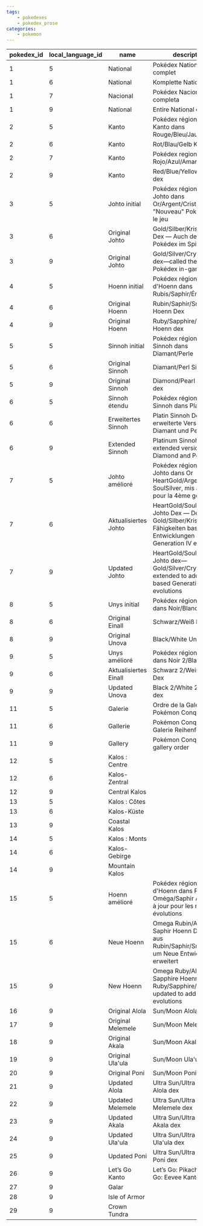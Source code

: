 ```yaml
---
tags:
    - pokedexes
    - pokedex_prose
categories:
    - pokemon
---
```


| pokedex_id | local_language_id |         name          |                                                            description                                                            |
|------------|-------------------|-----------------------|-----------------------------------------------------------------------------------------------------------------------------------|
| 1          | 5                 | National              | Pokédex National complet                                                                                                          |
| 1          | 6                 | National              | Komplette Nationale Dex                                                                                                           |
| 1          | 7                 | Nacional              | Pokédex Nacional completa                                                                                                         |
| 1          | 9                 | National              | Entire National dex                                                                                                               |
| 2          | 5                 | Kanto                 | Pokédex régional de Kanto dans Rouge/Bleu/Jaune                                                                                   |
| 2          | 6                 | Kanto                 | Rot/Blau/Gelb Kanto Dex                                                                                                           |
| 2          | 7                 | Kanto                 | Pokédex regional de Rojo/Azul/Amarillo                                                                                            |
| 2          | 9                 | Kanto                 | Red/Blue/Yellow Kanto dex                                                                                                         |
| 3          | 5                 | Johto initial         | Pokédex régional de Johto dans Or/Argent/Cristal, appellé "Nouveau" Pokédex dans le jeu                                           |
| 3          | 6                 | Original Johto        | Gold/Silber/Kristall Johto Dex — Auch der "Neue" Pokédex im Spiel genannt                                                         |
| 3          | 9                 | Original Johto        | Gold/Silver/Crystal Johto dex—called the "New" Pokédex in-game                                                                    |
| 4          | 5                 | Hoenn initial         | Pokédex régional d'Hoenn dans Rubis/Saphir/Émeraude                                                                               |
| 4          | 6                 | Original Hoenn        | Rubin/Saphir/Smaragd Hoenn Dex                                                                                                    |
| 4          | 9                 | Original Hoenn        | Ruby/Sapphire/Emerald Hoenn dex                                                                                                   |
| 5          | 5                 | Sinnoh initial        | Pokédex régional de Sinnoh dans Diamant/Perle                                                                                     |
| 5          | 6                 | Original Sinnoh       | Diamant/Perl Sinnoh Dex                                                                                                           |
| 5          | 9                 | Original Sinnoh       | Diamond/Pearl Sinnoh dex                                                                                                          |
| 6          | 5                 | Sinnoh étendu         | Pokédex régional de Sinnoh dans Platine                                                                                           |
| 6          | 6                 | Erweitertes Sinnoh    | Platin Sinnoh Dex — eine erweiterte Version von Diamant und Perl                                                                  |
| 6          | 9                 | Extended Sinnoh       | Platinum Sinnoh dex—an extended version of Diamond and Pearl's                                                                    |
| 7          | 5                 | Johto amélioré        | Pokédex régional de Johto dans Or HeartGold/Argent SoulSilver, mis à jour pour la 4ème génération                                 |
| 7          | 6                 | Aktualisiertes Johto  | HeartGold/SoulSilver Johto Dex — Dex aus Gold/Silber/Kristall um Fähigkeiten basierende Entwicklungen aus Generation IV erweitert |
| 7          | 9                 | Updated Johto         | HeartGold/SoulSilver Johto dex—Gold/Silver/Crystal's, extended to add move-based Generation IV evolutions                         |
| 8          | 5                 | Unys initial          | Pokédex régional d'Unys dans Noir/Blanc                                                                                           |
| 8          | 6                 | Original Einall       | Schwarz/Weiß Einall Dex                                                                                                           |
| 8          | 9                 | Original Unova        | Black/White Unova dex                                                                                                             |
| 9          | 5                 | Unys amélioré         | Pokédex régional d'Unys dans Noir 2/Blanc 2                                                                                       |
| 9          | 6                 | Aktualisiertes Einall | Schwarz 2/Weiß 2 Einall Dex                                                                                                       |
| 9          | 9                 | Updated Unova         | Black 2/White 2 Unova dex                                                                                                         |
| 11         | 5                 | Galerie               | Ordre de la Galerie dans Pokémon Conquest                                                                                         |
| 11         | 6                 | Gallerie              | Pokémon Conquest Galerie Reihenfolge                                                                                              |
| 11         | 9                 | Gallery               | Pokémon Conquest gallery order                                                                                                    |
| 12         | 5                 | Kalos : Centre        |                                                                                                                                   |
| 12         | 6                 | Kalos-Zentral         |                                                                                                                                   |
| 12         | 9                 | Central Kalos         |                                                                                                                                   |
| 13         | 5                 | Kalos : Côtes         |                                                                                                                                   |
| 13         | 6                 | Kalos-Küste           |                                                                                                                                   |
| 13         | 9                 | Coastal Kalos         |                                                                                                                                   |
| 14         | 5                 | Kalos : Monts         |                                                                                                                                   |
| 14         | 6                 | Kalos-Gebirge         |                                                                                                                                   |
| 14         | 9                 | Mountain Kalos        |                                                                                                                                   |
| 15         | 5                 | Hoenn amélioré        | Pokédex régional d'Hoenn dans Rubis Oméga/Saphir Alpha, mis à jour pour les nouvelles évolutions                                  |
| 15         | 6                 | Neue Hoenn            | Omega Rubin/Alpha Saphir Hoenn Dex — Dex aus Rubin/Saphir/Smaragd um Neue Entwicklungen erweitert                                 |
| 15         | 9                 | New Hoenn             | Omega Ruby/Alpha Sapphire Hoenn Dex—Ruby/Sapphire/Emerald's, updated to add new evolutions                                        |
| 16         | 9                 | Original Alola        | Sun/Moon Alola dex                                                                                                                |
| 17         | 9                 | Original Melemele     | Sun/Moon Melemele dex                                                                                                             |
| 18         | 9                 | Original Akala        | Sun/Moon Akala dex                                                                                                                |
| 19         | 9                 | Original Ula'ula      | Sun/Moon Ula'ula dex                                                                                                              |
| 20         | 9                 | Original Poni         | Sun/Moon Poni dex                                                                                                                 |
| 21         | 9                 | Updated Alola         | Ultra Sun/Ultra Moon Alola dex                                                                                                    |
| 22         | 9                 | Updated Melemele      | Ultra Sun/Ultra Moon Melemele dex                                                                                                 |
| 23         | 9                 | Updated Akala         | Ultra Sun/Ultra Moon Akala dex                                                                                                    |
| 24         | 9                 | Updated Ula'ula       | Ultra Sun/Ultra Moon Ula'ula dex                                                                                                  |
| 25         | 9                 | Updated Poni          | Ultra Sun/Ultra Moon Poni dex                                                                                                     |
| 26         | 9                 | Let’s Go Kanto        | Let’s Go: Pikachu/Let’s Go: Eevee Kanto dex                                                                                       |
| 27         | 9                 | Galar                 |                                                                                                                                   |
| 28         | 9                 | Isle of Armor         |                                                                                                                                   |
| 29         | 9                 | Crown Tundra          |                                                                                                                                   |
